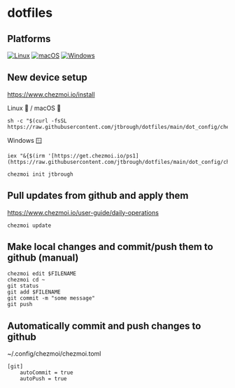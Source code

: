 # dotfiles

## Platforms
[![Linux](https://img.shields.io/badge/Linux-Ready-orange?logo=linux&logoColor=white)](https://www.chezmoi.io/install)
[![macOS](https://img.shields.io/badge/macOS-Ready-green?logo=apple&logoColor=white)](https://www.chezmoi.io/install)
[![Windows](https://img.shields.io/badge/Windows-Soon-blue?logo=windows&logoColor=white)](https://www.chezmoi.io/install)

## New device setup
https://www.chezmoi.io/install

Linux 🐧 / macOS 🍎
```
sh -c "$(curl -fsSL https://raw.githubusercontent.com/jtbrough/dotfiles/main/dot_config/chezmoi/bootstrap.sh)"
```

Windows 🪟
```
iex "&{$(irm '[https://get.chezmoi.io/ps1](https://raw.githubusercontent.com/jtbrough/dotfiles/main/dot_config/chezmoi/bootstrap.ps1')}"
```

```
chezmoi init jtbrough
```

## Pull updates from github and apply them
https://www.chezmoi.io/user-guide/daily-operations
```
chezmoi update
```

## Make local changes and commit/push them to github (manual)
```
chezmoi edit $FILENAME
chezmoi cd ~
git status
git add $FILENAME
git commit -m "some message"
git push
```

## Automatically commit and push changes to github
~/.config/chezmoi/chezmoi.toml
```
[git]
    autoCommit = true
    autoPush = true
```

